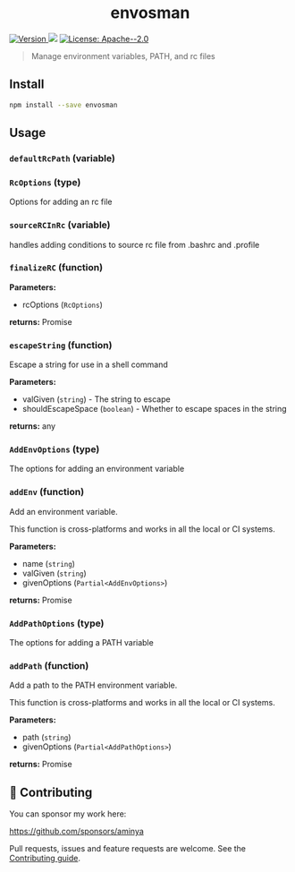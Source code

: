 <h1 align="center">envosman</h1>
<p>
  <a href="https://www.npmjs.com/package/envosman" target="_blank">
    <img alt="Version" src="https://img.shields.io/npm/v/envosman.svg">
  </a>
  <img src="https://img.shields.io/badge/node-%3E%3D12-blue.svg" />
  <a href="#" target="_blank">
    <img alt="License: Apache--2.0" src="https://img.shields.io/badge/License-Apache--2.0-yellow.svg" />
  </a>
</p>

> Manage environment variables, PATH, and rc files

## Install

```sh
npm install --save envosman
```

## Usage

<!-- INSERT GENERATED DOCS START -->

### `defaultRcPath` (variable)

### `RcOptions` (type)

Options for adding an rc file

### `sourceRCInRc` (variable)

handles adding conditions to source rc file from .bashrc and .profile

### `finalizeRC` (function)

**Parameters:**

- rcOptions (`RcOptions`)

**returns:** Promise<void>

### `escapeString` (function)

Escape a string for use in a shell command

**Parameters:**

- valGiven (`string`) - The string to escape
- shouldEscapeSpace (`boolean`) - Whether to escape spaces in the string

**returns:** any

### `AddEnvOptions` (type)

The options for adding an environment variable

### `addEnv` (function)

Add an environment variable.

This function is cross-platforms and works in all the local or CI systems.

**Parameters:**

- name (`string`)
- valGiven (`string`)
- givenOptions (`Partial<AddEnvOptions>`)

**returns:** Promise<void>

### `AddPathOptions` (type)

The options for adding a PATH variable

### `addPath` (function)

Add a path to the PATH environment variable.

This function is cross-platforms and works in all the local or CI systems.

**Parameters:**

- path (`string`)
- givenOptions (`Partial<AddPathOptions>`)

**returns:** Promise<void>

<!-- INSERT GENERATED DOCS END -->

## 🤝 Contributing

You can sponsor my work here:

https://github.com/sponsors/aminya

Pull requests, issues and feature requests are welcome.
See the [Contributing guide](https://github.com/aminya/setup-cpp/blob/master/CONTRIBUTING.md).
